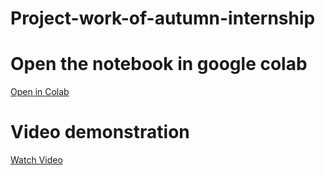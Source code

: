 # Project-work-of-autumn-internship
# Open the notebook in google colab
[Open in Colab](https://colab.research.google.com/github/Sayantaniporel-25/Project-work-of-autumn-internship/blob/main/edit-01_classification_with_logistic_regression_and_random_forests.ipynb)
# Video demonstration
[Watch Video](https://drive.google.com/file/d/12Yv6ZzhLVW3xSqcZjbDEoa7EiWbjmwqh/view?usp=sharing)

